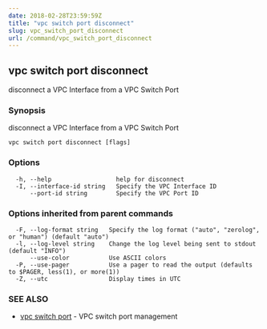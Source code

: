 ```yaml
---
date: 2018-02-28T23:59:59Z
title: "vpc switch port disconnect"
slug: vpc_switch_port_disconnect
url: /command/vpc_switch_port_disconnect
---
```

## vpc switch port disconnect

disconnect a VPC Interface from a VPC Switch Port

### Synopsis


disconnect a VPC Interface from a VPC Switch Port

```
vpc switch port disconnect [flags]
```

### Options

```
  -h, --help                  help for disconnect
  -I, --interface-id string   Specify the VPC Interface ID
      --port-id string        Specify the VPC Port ID
```

### Options inherited from parent commands

```
  -F, --log-format string   Specify the log format ("auto", "zerolog", or "human") (default "auto")
  -l, --log-level string    Change the log level being sent to stdout (default "INFO")
      --use-color           Use ASCII colors
  -P, --use-pager           Use a pager to read the output (defaults to $PAGER, less(1), or more(1))
  -Z, --utc                 Display times in UTC
```

### SEE ALSO
* [vpc switch port](/command/vpc_switch_port)	 - VPC switch port management

